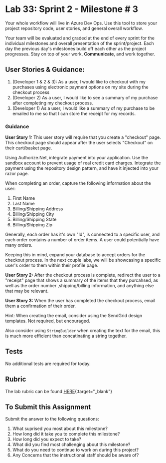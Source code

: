 # Lab 33: Sprint 2 - Milestone # 3

Your whole workflow will live in Azure Dev Ops. Use this tool to store your project repository code, user stories, and general overall workflow. 

Your team will be evaluated and graded at the end of every sprint for the individual milestones and overall presentation of the sprint/project. Each day the previous day's milestones build off each other as the project progresses. Stay on top of your work, **Communicate**, and work together.

## User Stories & Guidance:

1. (Developer 1 & 2 & 3): As a user, I would like to checkout with my purchases using electronic payment options on my site during the checkout process
1. (Developer 2) As a user,  I would like to see a summary of my purchase after completing my checkout process.
1. (Developer 1) As a user, I would like a summary of my purchase to be emailed to me so that I can store the receipt for my records.


### Guidance

**User Story 1:** This user story will require that you create a "checkout" page. This checkout page should appear after the user selects "Checkout" on their cart/basket page. 

 Using Authorize.Net, integrate payment into your application. Use the sandbox account to prevent usage of real credit card charges. Integrate the payment using the repository design pattern, and have it injected into your razor page. 

 When completing an order, capture the following information about the user:

 1. First Name
 2. Last Name
 3. Billing/Shipping Address
 4. Billing/Shipping City
 5. Billing/Shipping State
 6. Billing/Shipping Zip

 Generally, each order has it's own "Id", is connected to a specific user, and each order contains a number of order items. A user could potentially have many orders. 

 Keeping this in mind, expand your database to accept orders for the checkout process. In the next couple labs, we will be showcasing a specific user's order to them within their profile page. 
  

**User Story 2:** After the checkout process is complete, redirect the user to a "receipt" page that shows a summary of the items that they purcahsed, as well as the order number ,shipping/billing information, and anything else that may be relevant.  

**User Story 3:** When the user has completed the checkout process, email them a confirmation of their order. 

Hint: When creating the email, consider using the SendGrid design templates. Not required, but encouraged. 

Also consider using `StringBuilder` when creating the text for the email, this is much more efficient than concatinating a string together. 


## Tests

No additional tests are required for today. 


## Rubric

The lab rubric can be found [HERE](../Resources/rubric){:target="_blank"} 


## To Submit this Assignment

Submit the answer to the following questions:
1. What suprised you most about this milestone?
1. How long did it take you to complete this milestone?
1. How long did you expect to take?
1. What did you find most challenging about this milestone?
1. What do you need to continue to work on during this project?
1. Any Concerns that the instructional staff should be aware of?